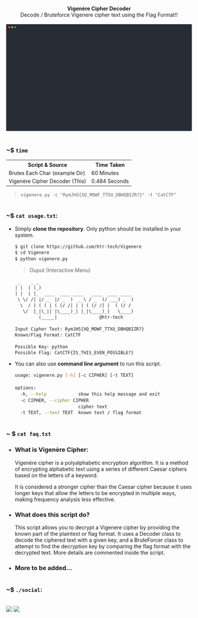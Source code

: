<p align="center">
  <b>Vigenère Cipher Decoder</b>
  <br/>
  Decode / Bruteforce Vigenere cipher text using the Flag Format!!
  <br/><br/>
  <a href="#"><img width="750" alt="Demo" src="./example/example.svg"></a>
</p>

#

### ~$ `time`
<table>
  <tr>
    <th>Script & Source</th>
    <th>Time Taken</th>
  </tr>
  <tr>
    <td>Brutes Each Char (example Dir)</a></td>
    <td>60 Minutes</td>
  </tr>
  <tr>
    <td>Vigenère Cipher Decoder (This)</td>
    <td>0.484 Seconds</td>
  </tr>
</table>

> `vigenere.py -c "RymJHS{XQ_MOWF_TTXU_DBHQBIZR?}" -t "CatCTF"`

#

### ~$ `cat usage.txt`:

- Simply **clone the repository**. Only python should be installed in your system.
  ```bash
  $ git clone https://github.com/htr-tech/Vigenere
  $ cd Vigenere
  $ python vigenere.py
  ```
  > Ouput (Interactive Menu)
  ```
   _    _ _
  | |  | (_)
  | |  | |_  ____  ____ ____   ____  ____ ____
   \ \/ /| |/ _  |/ _  )  _ \ / _  )/ ___) _  )
    \  / | ( ( | ( (/ /| | | ( (/ /| |  ( (/ /
     \/  |_|\_|| |\____)_| |_|\____)_|   \____)
           (_____|                @htr-tech

  Input Cipher Text: RymJHS{XQ_MOWF_TTXU_DBHQBIZR?}
  Known/Flag Format: CatCTF

  Possible Key: python
  Possible Flag: CatCTF{IS_THIS_EVEN_POSSIBLE?}
  ```

- You can also use **command line argument** to run this script.
  ```bash
  usage: vigenere.py [-h] [-c CIPHER] [-t TEXT]

  options:
    -h, --help            show this help message and exit
    -c CIPHER, --cipher CIPHER
                          cipher text
    -t TEXT, --text TEXT  known text / flag format
  ```

#

### ~ $ `cat faq.txt`

- ### What is Vigenère Cipher:
  Vigenère cipher is a polyalphabetic encryption algorithm. It is a method of encrypting alphabetic text using a series of different Caesar ciphers based on the letters of a keyword.

  It is considered a stronger cipher than the Caesar cipher because it uses longer keys that allow the letters to be encrypted in multiple ways, making frequency analysis less effective.

- ### What does this script do?
  This script allows you to decrypt a Vigenere cipher by providing the known part of the plaintext or flag format. It uses a Decoder class to decode the ciphered text with a given key, and a BruteForcer class to attempt to find the decryption key by comparing the flag format with the decrypted text. More details are commented inside the script.

- ### More to be added...


#

### ~$ `./social`:
<p align="left"><br/>
  <a href="https://tahmidrayat.is-a.dev" target="_blank"><img width="120" src="https://img.shields.io/badge/Socials-grey?style=for-the-badge&logo=linktree"></a>
  <a href="https://github.com/htr-tech" target="_blank"><img width="116"src="https://img.shields.io/badge/Github-blue?style=for-the-badge&logo=github"></a>
</p>